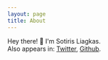 ```yaml
---
layout: page
title: About
---
```


Hey there! 👋 I'm Sotiris Liagkas.  
Also appears in: [Twitter](https://twitter.com/liagason), [Github](https://github.com/liagason).
